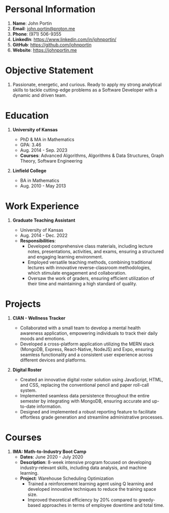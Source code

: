 # Personal Information

1. **Name**: John Portin
2. **Email**: john.portin@proton.me
3. **Phone**: (971) 506-9355
4. **LinkedIn**: https://www.linkedin.com/in/johnportin/
5. **GitHub**: https://github.com/johnportin
6. **Website**: https://johnportin.me

# Objective Statement

1. Passionate, energetic, and curious. Ready to apply my strong analytical skills to tackle cutting-edge problems as a Software Developer with a dynamic and driven team.

# Education

1. **University of Kansas**

   - PhD & MA in Mathematics
   - GPA: 3.46
   - Aug. 2014 - Sep. 2023
   - **Courses**: Advanced Algorithms, Algorithms & Data Structures, Graph Theory, Software Engineering

2. **Linfield College**

   - BA in Mathematics
   - Aug. 2010 - May 2013

# Work Experience

1. **Graduate Teaching Assistant**

   - University of Kansas
   - Aug. 2014 - Dec. 2022
   - **Responsibilities**:
     - Developed comprehensive class materials, including lecture notes, presentations, activities, and exams, ensuring a structured and engaging learning environment.
     - Employed versatile teaching methods, combining traditional lectures with innovative reverse-classroom methodologies, which stimulate engagement and collaboration.
     - Oversaw the work of graders, ensuring efficient utilization of their time and maintaining a high standard of quality.

# Projects

1. **CIAN - Wellness Tracker**

   - Collaborated with a small team to develop a mental health awareness application, empowering individuals to track their daily moods and emotions.
   - Developed a cross-platform application utilizing the MERN stack (MongoDB, Express, React-Native, NodeJS) and Expo, ensuring seamless functionality and a consistent user experience across different devices and platforms.

2. **Digital Roster**
   - Created an innovative digital roster solution using JavaScript, HTML, and CSS, replacing the conventional pencil and paper roll-call system.
   - Implemented seamless data persistence throughout the entire semester by integrating with MongoDB, ensuring accurate and up-to-date information.
   - Designed and implemented a robust reporting feature to facilitate effortless grade generation and streamline administrative processes.

# Courses

1. **IMA: Math-to-Industry Boot Camp**
   - **Dates**: June 2020 - July 2020
   - **Description**: 8-week intensive program focused on developing industry-relevant skills, including data analysis, and machine learning.
   - **Project**: Warehouse Scheduling Optimization
     - Trained a reinforcement learning agent using Q learning and developed innovative techniques to reduce the training space size.
     - Improved theoretical efficiency by 20% compared to greedy-based approaches in terms of employee downtime and total time.
